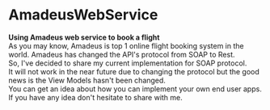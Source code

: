 # AmadeusWebService
<b>Using Amadeus web service to book a flight</b> <br/>
As you may know, Amadeus is top 1 online flight booking system in the world. Amadeus has changed the API's protocol from SOAP to Rest. <br />
So, I've decided to share my current implementation for SOAP protocol. <br/>
It will not work in the near future due to changing the protocol but the good news is the View Models hasn't been changed. <br />
You can get an idea about how you can implement your own end user apps. <br />
If you have any idea don't hesitate to share with me.

